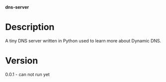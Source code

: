 **dns-server**

# Description
A tiny DNS server written in Python used to learn more about Dynamic DNS.

# Version
0.0.1 - can not run yet